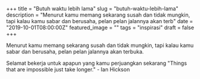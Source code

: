 +++
title = "Butuh waktu lebih lama"
slug = "butuh-waktu-lebih-lama"
description = "Menurut kamu memang sekarang susah dan tidak mungkin, tapi kalau kamu sabar dan berusaha, pelan pelan jalannya akan terb"
date = "2019-10-01T08:00:00Z"
featured_image = ""
tags = "inspirasi"
draft = false
+++ 
 
Menurut kamu memang sekarang susah dan tidak mungkin, tapi kalau kamu sabar dan berusaha, pelan pelan jalannya akan terbuka.

Selamat bekerja untuk apapun yang kamu perjuangkan sekarang "Things that are impossible just take longer." - Ian Hickson